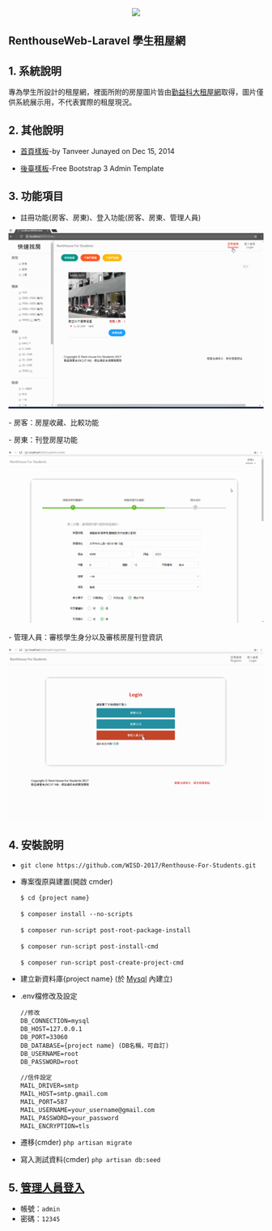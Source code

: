 <p align="center"><img src="https://github.com/SUN06444/RenthouseWeb-Laravel/blob/7895cd3b04a0a26c0616b1a1dcef4393041a12f2/gif/v1.gif"></p>

## RenthouseWeb-Laravel 學生租屋網

## 1. 系統說明

專為學生所設計的租屋網，裡面所附的房屋圖片皆由[勤益科大租屋網](http://www.osa.ncut.edu.tw/2004/html/office/rent/index.asp)取得，圖片僅供系統展示用，不代表實際的租屋現況。

## 2. 其他說明

- [首頁樣板](
  https://dribbble.com/shots/1847266-Craigslist-Redesign?list=searches&tag=craigslist&offset=1)-by Tanveer Junayed  on Dec 15, 2014

- [後臺樣板](https://github.com/puikinsh/gentelella)-Free Bootstrap 3 Admin Template

## 3. 功能項目

- 註冊功能(房客、房東)、登入功能(房客、房東、管理人員)
<p align="center"><img src="https://github.com/SUN06444/RenthouseWeb-Laravel/blob/7895cd3b04a0a26c0616b1a1dcef4393041a12f2/gif/v2.gif"></p>
- 房客：房屋收藏、比較功能
<p></p>
- 房東：刊登房屋功能
<p align="center"><img src="https://github.com/SUN06444/RenthouseWeb-Laravel/blob/7895cd3b04a0a26c0616b1a1dcef4393041a12f2/gif/v3.gif"></p>
- 管理人員：審核學生身分以及審核房屋刊登資訊
<p align="center"><img src="https://github.com/SUN06444/RenthouseWeb-Laravel/blob/7895cd3b04a0a26c0616b1a1dcef4393041a12f2/gif/v4.gif"></p>

## 4. 安裝說明

- `git clone https://github.com/WISD-2017/Renthouse-For-Students.git`

- 專案復原與建置(開啟 cmder)
    ``` 
    $ cd {project name}
    
    $ composer install --no-scripts
    
    $ composer run-script post-root-package-install 
    
    $ composer run-script post-install-cmd
    
    $ composer run-script post-create-project-cmd
    ```
    
- 建立新資料庫{project name} (於 [Mysql](http://localhost:8000/adminer) 內建立)

- .env檔修改及設定
     ``` 
     //修改
     DB_CONNECTION=mysql
     DB_HOST=127.0.0.1
     DB_PORT=33060
     DB_DATABASE={project name} (DB名稱，可自訂) 
     DB_USERNAME=root
     DB_PASSWORD=root

     ```
     
     ```
     //信件設定 
     MAIL_DRIVER=smtp
     MAIL_HOST=smtp.gmail.com     
     MAIL_PORT=587     
     MAIL_USERNAME=your_username@gmail.com
     MAIL_PASSWORD=your_password
     MAIL_ENCRYPTION=tls
     ```
     
- 遷移(cmder) `php artisan migrate`

- 寫入測試資料(cmder) `php artisan db:seed`

## 5. [管理人員登入](http://localhost:8000/auth/login/3)

- 帳號：`admin`
- 密碼：`12345`


